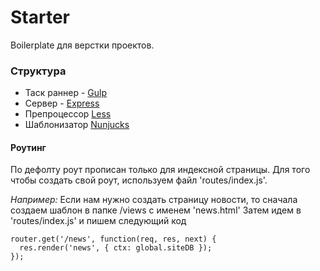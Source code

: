 # Starter #

Boilerplate для верстки проектов.

### Структура ###

* Таск раннер - [Gulp](http://gulpjs.com/)
* Сервер - [Express](http://expressjs.com/ru/guide/routing.html)
* Препроцессор [Less](http://lesscss.org/)
* Шаблонизатор [Nunjucks](https://mozilla.github.io/nunjucks/)

#### Роутинг ####

По дефолту роут прописан только для индексной страницы.
Для того чтобы создать свой роут, используем файл 'routes/index.js'.

*Например:* Если нам нужно создать страницу новости, то сначала создаем шаблон в папке /views с именем 'news.html'
Затем идем в 'routes/index.js' и пишем следующий код
``` 
router.get('/news', function(req, res, next) {
  res.render('news', { ctx: global.siteDB });
});
 ```